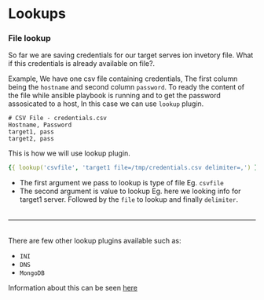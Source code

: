 # Lookups

### File lookup
So far we are saving credentials for our target serves ion invetory file. What if this credentials is already available on file?.

Example, We have one csv file containing credentials, The first column being the `hostname` and second column `password`. To ready the content of the file while ansible playbook is running and to get the password assosicated to a host, In this case we can use `lookup` plugin.

```csv
# CSV File - credentials.csv 
Hostname, Password
target1, pass
target2, pass
```
This is how we will use lookup plugin.
```YAML
{{ lookup('csvfile', 'target1 file=/tmp/credentials.csv delimiter=,') }} # => pass
```
* The first argument we pass to lookup is type of file Eg. `csvfile`
* The second argument is value to lookup Eg. here we looking info for target1 server. Followed by the `file` to lookup and finally `delimiter`. 
######
---
######
There are few other lookup plugins available such as:
* `INI`
* `DNS`
* `MongoDB`

Information about this can be seen [here](https://docs.ansible.com/archive/ansible/2.3/playbooks_lookups.html) 

